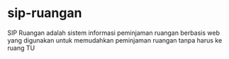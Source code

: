 # sip-ruangan
SIP Ruangan adalah sistem informasi peminjaman ruangan berbasis web yang digunakan untuk memudahkan peminjaman ruangan tanpa harus ke ruang TU
